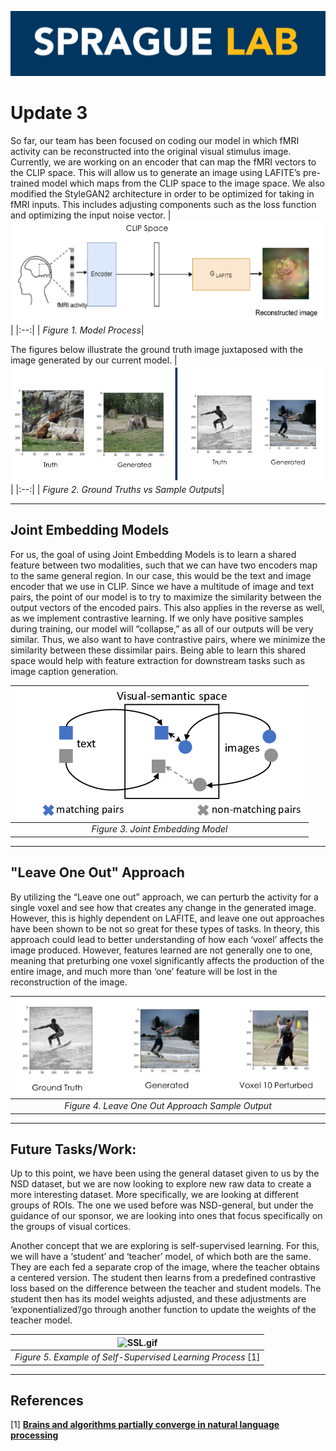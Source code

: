 ![dataset_compare.png](sprague_lab.png)
# Update 3
So far, our team has been focused on coding our model in which fMRI activity can be reconstructed into the original visual stimulus image.  Currently, we are working on an encoder that can map the fMRI vectors to the CLIP space. This will allow us to generate an image using LAFITE’s pre-trained model which maps from the CLIP space to the image space. We also modified the StyleGAN2 architecture in order to be optimized for taking in fMRI inputs. This includes adjusting components such as the loss function and optimizing the input noise vector. 
| ![model.png](model.png) | 
|:--:| 
| *Figure 1. Model Process*|

The figures below illustrate the ground truth image juxtaposed with the image generated by our current model. 
| ![Samples.png](Samples.png) | 
|:--:| 
| *Figure 2. Ground Truths vs Sample Outputs*|

******

## Joint Embedding Models

For us, the goal of using Joint Embedding Models is to learn a shared feature between two modalities, such that we can have two encoders map to the same general region. In our case, this would be the text and image encoder that we use in CLIP. Since we have a multitude of image and text pairs, the point of our model is to try to maximize the similarity between the output vectors of the encoded pairs. This also applies in the reverse as well, as we implement contrastive learning. If we only have positive samples during training, our model will “collapse,” as all of our outputs will be very similar. Thus, we also want to have contrastive pairs, where we minimize the similarity between these dissimilar pairs. Being able to learn this shared space would help with feature extraction for downstream tasks such as image caption generation. 


| ![Joint.png](Joint.png) | 
|:--:| 
| *Figure 3. Joint Embedding Model*|


******

## "Leave One Out" Approach

By utilizing the “Leave one out” approach, we can perturb the activity for a single voxel and see how that creates any change in the generated image. However, this is highly dependent on LAFITE, and leave one out approaches have been shown to be not so great for these types of tasks. In theory, this approach could lead to better understanding of how each ‘voxel’ affects the image produced. However, features learned are not generally one to one, meaning that preturbing one voxel significantly affects the production of the entire image, and much more than ‘one’ feature will be lost in the reconstruction of the image.

| ![LOO.png](LOO.png) | 
|:--:| 
| *Figure 4.  Leave One Out Approach Sample Output*|


******

## Future Tasks/Work:

Up to this point, we have been using the general dataset given to us by the NSD dataset, but we are now looking to explore new raw data to create a more interesting dataset. More specifically, we are looking at different groups of ROIs. The one we used before was NSD-general, but under the guidance of our sponsor, we are looking into ones that focus specifically on the groups of visual cortices. 

Another concept that we are exploring is self-supervised learning. For this, we will have a ‘student’ and ‘teacher’ model, of which both are the same. They are each fed a separate crop of the image, where the teacher obtains a centered version. The student then learns from a predefined contrastive loss based on the difference between the teacher and student models. The student then has its model weights adjusted, and these adjustments are ‘exponentialized’/go through another function to update the weights of the teacher model.

| ![SSL.gif](SSL.gif) | 
|:--:| 
| *Figure 5.  Example of Self-Supervised Learning Process* [1]|

******

## References
[1]  **[Brains and algorithms partially converge in natural language processing](https://ai.facebook.com/blog/dino-paws-computer-vision-with-self-supervised-transformers-and-10x-more-efficient-training/)**
